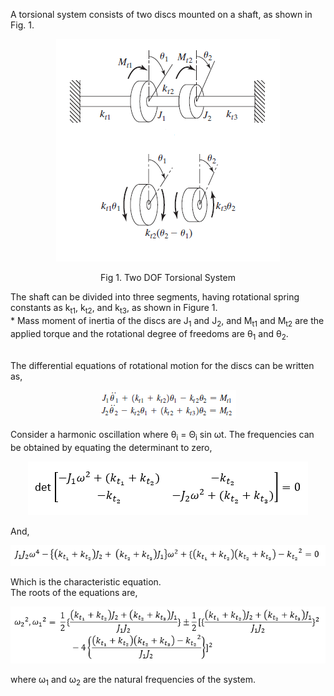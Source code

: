 A torsional system consists of two discs mounted on a shaft, as shown in Fig. 1.

<center>

![Alt text](images/1.png)

Fig 1. Two DOF Torsional System

</center>
The shaft can be divided into three segments, having rotational spring constants as k<sub>t1</sub>, k<sub>t2</sub>, and k<sub>t3</sub>, as shown in Figure 1.
<br>* Mass moment of inertia of the discs are J<sub>1</sub> and J<sub>2</sub>, and M<sub>t1</sub> and M<sub>t2</sub> are the applied torque and the rotational degree of freedoms are &theta;<sub>1</sub> and &theta;<sub>2</sub>.  

<br> The differential equations of rotational motion for the discs can be written as,
<center>

![Alt text](images/2.png)

</center>
Consider a harmonic oscillation where &theta;<sub>i</sub> = &Theta;<sub>i</sub> sin &omega;t. The frequencies can be obtained by equating the determinant to zero,

<center>

![Alt text](images/3.png)

</center>
And,
<center>

![Alt text](images/4.png)

</center>
Which is the characteristic equation.<br>
The roots of the equations are,
<center>

![Alt text](images/5.png)

</center>
where &omega;<sub>1</sub> and &omega;<sub>2</sub> are the natural frequencies of the system.